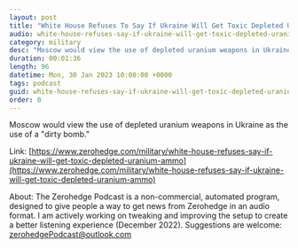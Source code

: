 ```yaml
---
layout: post
title: "White House Refuses To Say If Ukraine Will Get Toxic Depleted Uranium Ammo"
audio: white-house-refuses-say-if-ukraine-will-get-toxic-depleted-uranium-ammo-0
category: military
desc: "Moscow would view the use of depleted uranium weapons in Ukraine as the use of a &quot;dirty bomb.&quot;"
duration: 00:01:36
length: 96
datetime: Mon, 30 Jan 2023 10:00:00 +0000
tags: podcast
guid: white-house-refuses-say-if-ukraine-will-get-toxic-depleted-uranium-ammo-0
order: 0
---
```

Moscow would view the use of depleted uranium weapons in Ukraine as the use of a &quot;dirty bomb.&quot;

Link: [https://www.zerohedge.com/military/white-house-refuses-say-if-ukraine-will-get-toxic-depleted-uranium-ammo](https://www.zerohedge.com/military/white-house-refuses-say-if-ukraine-will-get-toxic-depleted-uranium-ammo)

About: The Zerohedge Podcast is a non-commercial, automated program, designed to give people a way to get news from Zerohedge in an audio format.  I am actively working on tweaking and improving the setup to create a better listening experience (December 2022).  Suggestions are welcome: [zerohedgePodcast@outlook.com](mailto:zerohedgePodcast@outlook.com)